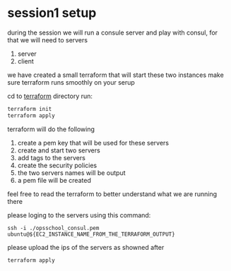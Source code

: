 # session1 setup
during the session we will run a consule server and play with consul, for that we will need to servers 
1. server
2. client

we have created a small terraform that will start these two instances
make sure terraform runs smoothly on your serup

cd to [terraform](terraform) directory
run:
``` bash
terraform init
terraform apply
````

terraform will do the following
1. create a pem key that will be used for these servers
2. create and start two servers
3. add tags to the servers
4. create the security policies
5. the two servers names will be output
6. a pem file will be created

feel free to read the terraform to better understand what we are running there


please loging to the servers using this command:
```
ssh -i ./opsschool_consul.pem ubuntu@${EC2_INSTANCE_NAME_FROM_THE_TERRAFORM_OUTPUT}
```

please upload the ips of the servers as showned after 
``` bash
terraform apply 
```

